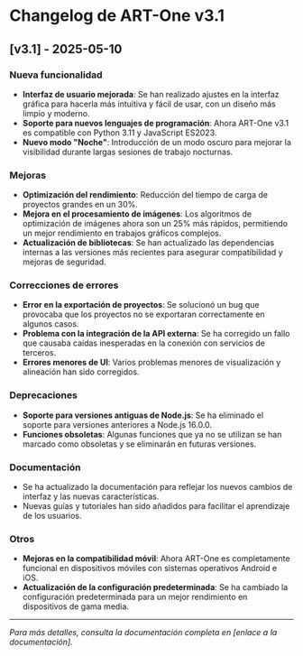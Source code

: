 # Changelog de ART-One v3.1

## [v3.1] - 2025-05-10
### Nueva funcionalidad
- **Interfaz de usuario mejorada**: Se han realizado ajustes en la interfaz gráfica para hacerla más intuitiva y fácil de usar, con un diseño más limpio y moderno.
- **Soporte para nuevos lenguajes de programación**: Ahora ART-One v3.1 es compatible con Python 3.11 y JavaScript ES2023.
- **Nuevo modo "Noche"**: Introducción de un modo oscuro para mejorar la visibilidad durante largas sesiones de trabajo nocturnas.

### Mejoras
- **Optimización del rendimiento**: Reducción del tiempo de carga de proyectos grandes en un 30%.
- **Mejora en el procesamiento de imágenes**: Los algoritmos de optimización de imágenes ahora son un 25% más rápidos, permitiendo un mejor rendimiento en trabajos gráficos complejos.
- **Actualización de bibliotecas**: Se han actualizado las dependencias internas a las versiones más recientes para asegurar compatibilidad y mejoras de seguridad.

### Correcciones de errores
- **Error en la exportación de proyectos**: Se solucionó un bug que provocaba que los proyectos no se exportaran correctamente en algunos casos.
- **Problema con la integración de la API externa**: Se ha corregido un fallo que causaba caídas inesperadas en la conexión con servicios de terceros.
- **Errores menores de UI**: Varios problemas menores de visualización y alineación han sido corregidos.

### Deprecaciones
- **Soporte para versiones antiguas de Node.js**: Se ha eliminado el soporte para versiones anteriores a Node.js 16.0.0.
- **Funciones obsoletas**: Algunas funciones que ya no se utilizan se han marcado como obsoletas y se eliminarán en futuras versiones.

### Documentación
- Se ha actualizado la documentación para reflejar los nuevos cambios de interfaz y las nuevas características.
- Nuevas guías y tutoriales han sido añadidos para facilitar el aprendizaje de los usuarios.

### Otros
- **Mejoras en la compatibilidad móvil**: Ahora ART-One es completamente funcional en dispositivos móviles con sistemas operativos Android e iOS.
- **Actualización de la configuración predeterminada**: Se ha cambiado la configuración predeterminada para un mejor rendimiento en dispositivos de gama media.

---

*Para más detalles, consulta la documentación completa en [enlace a la documentación].*
